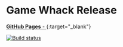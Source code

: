 # Game Whack Release

[**GitHub Pages** - ](https://dmiweb.github.io/game-whack-release/){:target="_blank"}

[![Build status](https://ci.appveyor.com/api/projects/status/ivbjy8hvsfmrf16x?svg=true)](https://ci.appveyor.com/project/dmiweb/game-whack-release)
